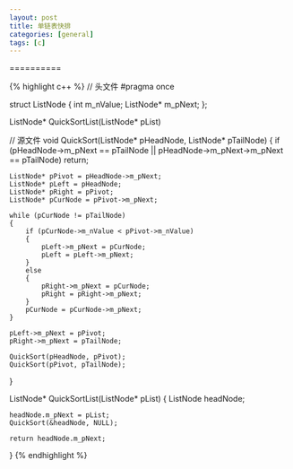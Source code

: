 ```yaml
---
layout: post
title: 单链表快排
categories: [general]
tags: [c]
---
```


==========
	
{% highlight c++ %}
// 头文件
#pragma once

struct ListNode
{
    int   m_nValue;
    ListNode* m_pNext;
};

ListNode* QuickSortList(ListNode* pList)

// 源文件
void QuickSort(ListNode* pHeadNode, ListNode* pTailNode)
{
    if (pHeadNode->m_pNext == pTailNode || pHeadNode->m_pNext->m_pNext == pTailNode)
        return;

    ListNode* pPivot = pHeadNode->m_pNext;
    ListNode* pLeft = pHeadNode;
    ListNode* pRight = pPivot;
    ListNode* pCurNode = pPivot->m_pNext;

    while (pCurNode != pTailNode)
    {
        if (pCurNode->m_nValue < pPivot->m_nValue)
        {
            pLeft->m_pNext = pCurNode;
            pLeft = pLeft->m_pNext;
        }
        else
        {
            pRight->m_pNext = pCurNode;
            pRight = pRight->m_pNext;
        }
        pCurNode = pCurNode->m_pNext;
    }

    pLeft->m_pNext = pPivot;
    pRight->m_pNext = pTailNode;

    QuickSort(pHeadNode, pPivot);
    QuickSort(pPivot, pTailNode);
}

ListNode* QuickSortList(ListNode* pList)
{
    ListNode headNode;

    headNode.m_pNext = pList;
    QuickSort(&headNode, NULL);

    return headNode.m_pNext;
}
{% endhighlight %}